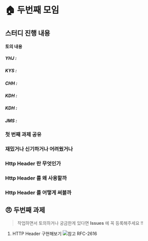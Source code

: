 # :house: 두번째 모임

## 스터디 진행 내용

#### 토의 내용

##### YHJ : 
##### KYS : 
##### CHH : 
##### KDH : 
##### KDH : 
##### JMS : 

### 첫 번째 과제 공유

### 재밌거나 신기하거나 어려웠거나

### Http Header 란 무엇인가

### Http Header 를 왜 사용할까

### Http Header 를 어떻게 써볼까

## :angry: 두번째 과제

> 작업하면서 토의하거나 궁금한게 있다면 **Issues** 에 꼭 등록해주세요 !!

1. HTTP Header 구현해보기 ![참고 RFC-2616](https://tools.ietf.org/html/rfc2616#page-31)
